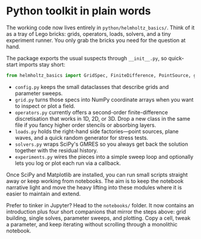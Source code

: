# Python toolkit in plain words

The working code now lives entirely in `python/helmholtz_basics/`.  Think of it
as a tray of Lego bricks: grids, operators, loads, solvers, and a tiny
experiment runner.  You only grab the bricks you need for the question at hand.

The package exports the usual suspects through `__init__.py`, so quick-start
imports stay short:

```python
from helmholtz_basics import GridSpec, FiniteDifference, PointSource, gmres_solve
```

- `config.py` keeps the small dataclasses that describe grids and parameter
  sweeps.
- `grid.py` turns those specs into NumPy coordinate arrays when you want to
  inspect or plot a field.
- `operators.py` currently offers a second-order finite-difference
  discretisation that works in 1D, 2D, or 3D.  Drop a new class in the same file
  if you fancy higher order stencils or absorbing layers.
- `loads.py` holds the right-hand side factories—point sources, plane waves, and
  a quick random generator for stress tests.
- `solvers.py` wraps SciPy's GMRES so you always get back the solution together
  with the residual history.
- `experiments.py` wires the pieces into a simple sweep loop and optionally lets
  you log or plot each run via a callback.

Once SciPy and Matplotlib are installed, you can run small scripts straight away
or keep working from notebooks.  The aim is to keep the notebook narrative light
and move the heavy lifting into these modules where it is easier to maintain and
extend.

Prefer to tinker in Jupyter?  Head to the `notebooks/` folder.  It now contains
an introduction plus four short companions that mirror the steps above: grid
building, single solves, parameter sweeps, and plotting.  Copy a cell, tweak a
parameter, and keep iterating without scrolling through a monolithic notebook.
